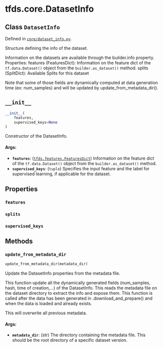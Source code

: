 <div itemscope itemtype="http://developers.google.com/ReferenceObject">
<meta itemprop="name" content="tfds.core.DatasetInfo" />
<meta itemprop="path" content="Stable" />
<meta itemprop="property" content="features"/>
<meta itemprop="property" content="splits"/>
<meta itemprop="property" content="supervised_keys"/>
<meta itemprop="property" content="__init__"/>
<meta itemprop="property" content="update_from_metadata_dir"/>
</div>

# tfds.core.DatasetInfo

## Class `DatasetInfo`





Defined in [`core/dataset_info.py`](https://github.com/tensorflow/datasets/tree/master/tensorflow_datasets/core/dataset_info.py).

Structure defining the info of the dataset.

Information on the datasets are available through the builder.info property.
Properties:
  features (FeaturesDict): Information on the feature dict of the
    `tf.data.Dataset()` object from the `builder.as_dataset()` method.
  splits (SplitDict): Available Splits for this dataset

Note that some of those fields are dynamically computed at data generation
time (ex: num_samples) and will be updated by update_from_metadata_dir().

<h2 id="__init__"><code>__init__</code></h2>

``` python
__init__(
    features,
    supervised_keys=None
)
```

Constructor of the DatasetInfo.

#### Args:

* <b>`features`</b>: (<a href="../../tfds/features/FeaturesDict.md"><code>tfds.features.FeaturesDict</code></a>) Information on the feature dict
    of the `tf.data.Dataset()` object from the `builder.as_dataset()`
    method.
* <b>`supervised_keys`</b>: (`tuple`) Specifies the input feature and the
    label for supervised learning, if applicable for the dataset.



## Properties

<h3 id="features"><code>features</code></h3>



<h3 id="splits"><code>splits</code></h3>



<h3 id="supervised_keys"><code>supervised_keys</code></h3>





## Methods

<h3 id="update_from_metadata_dir"><code>update_from_metadata_dir</code></h3>

``` python
update_from_metadata_dir(metadata_dir)
```

Update the DatasetInfo properties from the metadata file.

This function update all the dynamically generated fields (num_samples,
hash, time of creation,...) of the DatasetInfo. This reads the metadata
file on the dataset directory to extract the info and expose them.
This function is called after the data has been generated in
.download_and_prepare() and when the data is loaded and already exists.

This will overwrite all previous metadata.

#### Args:

* <b>`metadata_dir`</b>: (str) The directory containing the metadata file. This
    should be the root directory of a specific dataset version.



